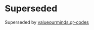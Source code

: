 # Superseded
Superseded by [valueourminds.qr-codes](https://github.com/carlcsaposs/valueourminds.qr-codes)
